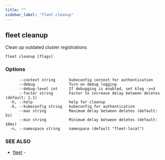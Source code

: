 ```yaml
---
title: ""
sidebar_label: "fleet cleanup"
---
```

## fleet cleanup

Clean up outdated cluster registrations

```
fleet cleanup [flags]
```

### Options

```
      --context string      kubeconfig context for authentication
      --debug               Turn on debug logging
      --debug-level int     If debugging is enabled, set klog -v=X
      --factor string       Factor to increase delay between deletes (default: 1.1)
  -h, --help                help for cleanup
  -k, --kubeconfig string   kubeconfig for authentication
      --max string          Maximum delay between deletes (default: 5s)
      --min string          Minimum delay between deletes (default: 10ms)
  -n, --namespace string    namespace (default "fleet-local")
```

### SEE ALSO

* [fleet](./fleet)	 - 


